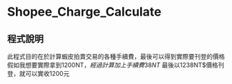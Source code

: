 # Shopee_Charge_Calculate
## 程式說明
此程式目的在於計算蝦皮拍賣交易的各種手續費，最後可以得到實際要刊登的價格
假如我想要實際拿到1200NT$，經過計算加上手續費38NT$
最後以1238NT$價格刊登，就可以實收1200元
